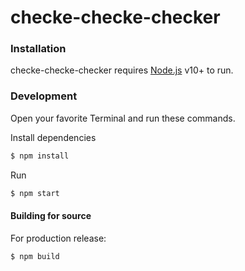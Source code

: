 # checke-checke-checker

### Installation

checke-checke-checker requires [Node.js](https://nodejs.org/) v10+ to run.

### Development

Open your favorite Terminal and run these commands.

Install dependencies
```sh
$ npm install
```

Run
```sh
$ npm start
```

#### Building for source
For production release:
```sh
$ npm build
```
